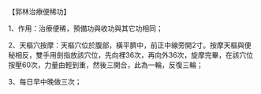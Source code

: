 【郭林治療便稀功】

1、作用：治療便稀，預備功與收功與其它功相同；

2、天樞穴按摩：天樞穴位於腹部，橫平臍中，前正中線旁開2寸。按摩天樞與便秘相反，雙手用劍指放該穴位，先向裡36次，再向外36次，旋摩完畢，在該穴位按壓60次，力量由輕到重，然後三開合，此為一輪，反復三輪；

3、每日早中晚做三次；

